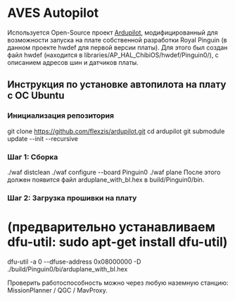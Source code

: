 # AVES Autopilot
Используется Open-Source проект [Ardupilot]([https://link-url-here.org](https://github.com/ArduPilot/ardupilot)), модифицированный для возможности запуска на плате собственной разработки Royal Pinguin (в данном проекте hwdef для первой версии платы).
Для этого был создан файл hwdef (находится в libraries/AP_HAL_ChibiOS/hwdef/Pinguin0/), с описанием адресов шин и датчиков платы.


## Инструкция по установке автопилота на плату с ОС Ubuntu
### Инициализация репозитория
git clone https://github.com/flexzis/ardupilot.git
cd ardupilot
git submodule update --init --recursive


### Шаг 1: Сборка 
./waf distclean
./waf configure --board Pinguin0
./waf plane
После этого должен появится файл arduplane_with_bl.hex в build/Pinguin0/bin.


### 	Шаг 2: Загрузка прошивки на плату 
# (предварительно устанавливаем dfu-util: sudo apt-get install dfu-util)
dfu-util -a 0 --dfuse-address 0x08000000 -D ./build/Pinguin0/bi/arduplane_with_bl.hex


Проверить работоспособность можно через любую наземную станцию: MissionPlanner / QGC / MavProxy.
